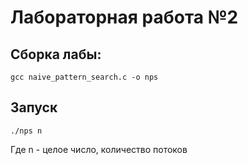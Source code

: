 # Лабораторная работа №2


## Сборка лабы:
```
gcc naive_pattern_search.c -o nps
```

## Запуск
```
./nps n
```
Где n - целое число, количество потоков